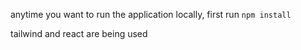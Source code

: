 anytime you want to run the application locally, first run `npm install`

tailwind and react are being used